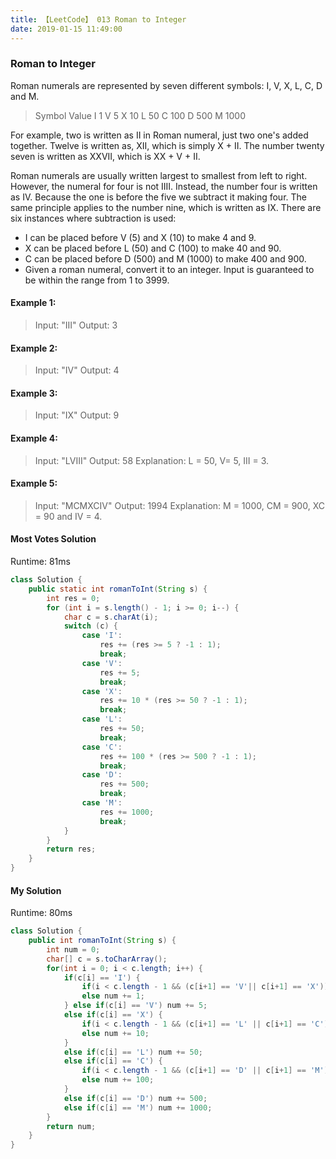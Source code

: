 ```yaml
---
title: 【LeetCode】 013 Roman to Integer
date: 2019-01-15 11:49:00
---
```


### Roman to Integer

Roman numerals are represented by seven different symbols: I, V, X, L, C, D and M.

>Symbol       Value
I             1
V             5
X             10
L             50
C             100
D             500
M             1000

For example, two is written as II in Roman numeral, just two one's added together. Twelve is written as, XII, which is simply X + II. The number twenty seven is written as XXVII, which is XX + V + II.


Roman numerals are usually written largest to smallest from left to right. However, the numeral for four is not IIII. Instead, the number four is written as IV. Because the one is before the five we subtract it making four. The same principle applies to the number nine, which is written as IX. There are six instances where subtraction is used:

* I can be placed before V (5) and X (10) to make 4 and 9.
* X can be placed before L (50) and C (100) to make 40 and 90.
* C can be placed before D (500) and M (1000) to make 400 and 900.
* Given a roman numeral, convert it to an integer. Input is guaranteed to be within the range from 1 to 3999.

#### Example 1:

>Input: "III"
Output: 3

#### Example 2:

>Input: "IV"
Output: 4

#### Example 3:

>Input: "IX"
Output: 9

#### Example 4:

>Input: "LVIII"
Output: 58
Explanation: L = 50, V= 5, III = 3.

#### Example 5:

>Input: "MCMXCIV"
Output: 1994
Explanation: M = 1000, CM = 900, XC = 90 and IV = 4.



#### Most Votes Solution

Runtime: 81ms

```java
class Solution {
    public static int romanToInt(String s) {
        int res = 0;
        for (int i = s.length() - 1; i >= 0; i--) {
            char c = s.charAt(i);
            switch (c) {
                case 'I':
                    res += (res >= 5 ? -1 : 1);
                    break;
                case 'V':
                    res += 5;
                    break;
                case 'X':
                    res += 10 * (res >= 50 ? -1 : 1);
                    break;
                case 'L':
                    res += 50;
                    break;
                case 'C':
                    res += 100 * (res >= 500 ? -1 : 1);
                    break;
                case 'D':
                    res += 500;
                    break;
                case 'M':
                    res += 1000;
                    break;
            }
        }
        return res;
    }
}
```


#### My Solution

Runtime: 80ms

```java
class Solution {
    public int romanToInt(String s) {
        int num = 0;
        char[] c = s.toCharArray();
        for(int i = 0; i < c.length; i++) {
            if(c[i] == 'I') {
                if(i < c.length - 1 && (c[i+1] == 'V'|| c[i+1] == 'X')) num -= 1;
                else num += 1;
            } else if(c[i] == 'V') num += 5;
            else if(c[i] == 'X') {
                if(i < c.length - 1 && (c[i+1] == 'L' || c[i+1] == 'C')) num -= 10;
                else num += 10;
            }
            else if(c[i] == 'L') num += 50;
            else if(c[i] == 'C') {
                if(i < c.length - 1 && (c[i+1] == 'D' || c[i+1] == 'M')) num -= 100;
                else num += 100;
            }
            else if(c[i] == 'D') num += 500;
            else if(c[i] == 'M') num += 1000;
        }
        return num;
    }
}
```
